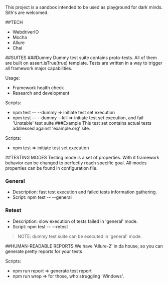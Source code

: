 This project is a sandbox intended to be used as playground for dark minds.
Sith's are welcomed.

##TECH
* WebdriverIO
* Mocha
* Allure
* Chai

##SUITES
###Dummy
Dummy test suite contains proto-tests. All of them are built on assert.isTrue(true) template. Tests are written in a way to trigger all framework major capabilities.

Usage:
* Framework health check
* Research and development

Scripts:
* npm test -- --dummy           => initiate test set execution
* npm test -- --dummy --kill    => initiate test set execution, and fail 'Unstable' test suite
###Example
This test set contains actual tests addressed against 'example.org' site.

Scripts:
* npm test => initiate test set execution

##TESTING MODES
Testing mode is a set of properties. With it framework behavior can be changed to perfectly reach specific goal. All modes properties can be found in configuration file.
### General
* Description: fast test execution and failed tests information gathering.
* Script: npm test -- --general
### Retest
* Description: slow execution of tests failed in 'general' mode.
* Script: npm test -- --retest
> NOTE: dummy test suite can be executed in 'general' mode.

##HUMAN-READABLE REPORTS
We have 'Allure-2' in da house, so you can generate pretty reports for your tests

Scripts:
* npm run report    => generate test report
* npm run wrep      => for those, who struggling 'Windows'. 

